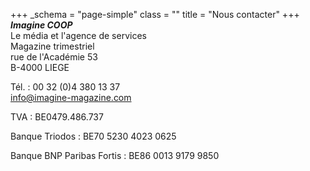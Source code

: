+++
_schema = "page-simple"
class = ""
title = "Nous contacter"
+++
***Imagine COOP***<br>Le média et l'agence de services<br>Magazine trimestriel<br>rue de l'Académie 53<br>B-4000 LIEGE

Tél. : 00 32 (0)4 380 13 37<br>[info@imagine-magazine.com](mailto:info@imagine-magazine.com)

TVA : BE0479.486.737

Banque Triodos : BE70 5230 4023 0625

Banque BNP Paribas Fortis : BE86 0013 9179 9850